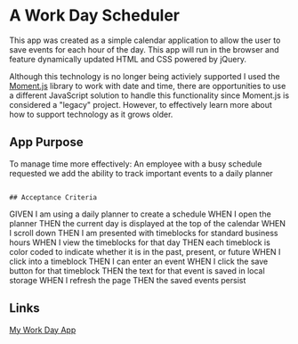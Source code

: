 # A Work Day Scheduler

This app was created as a simple calendar application to allow the user to save events for each hour of the day. This app will run in the browser and feature dynamically updated HTML and CSS powered by jQuery.

Although this technology is no longer being activiely supported I used the [Moment.js](https://momentjs.com/) library to work with date and time, there are opportunities to use a different JavaScript solution to handle this functionality since Moment.js is considered a "legacy" project. However, to effectively learn more about how to support technology as it grows older.


## App Purpose

To manage time more effectively: An employee with a busy schedule requested we add the ability to track important events to a daily planner
 
```

## Acceptance Criteria

```
GIVEN I am using a daily planner to create a schedule
WHEN I open the planner
THEN the current day is displayed at the top of the calendar
WHEN I scroll down
THEN I am presented with timeblocks for standard business hours
WHEN I view the timeblocks for that day
THEN each timeblock is color coded to indicate whether it is in the past, present, or future
WHEN I click into a timeblock
THEN I can enter an event
WHEN I click the save button for that timeblock
THEN the text for that event is saved in local storage
WHEN I refresh the page
THEN the saved events persist

## Links

[My Work Day App](https://bullbotbam.github.io/work-day/)
